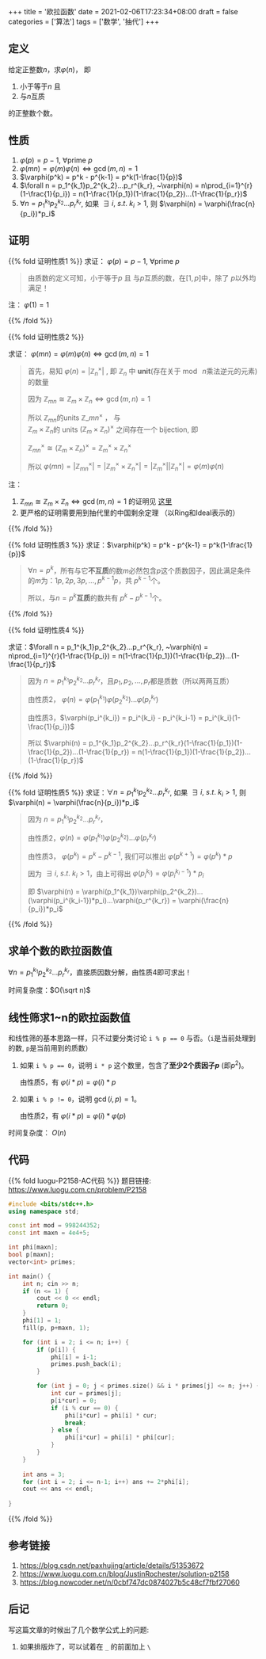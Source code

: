 +++
title = '欧拉函数'
date = 2021-02-06T17:23:34+08:00
draft = false
categories = ['算法']
tags = ['数学', '抽代']
+++

## 定义

给定正整数$n$，求$\varphi(n)$，
即 
1. 小于等于$n$  且
2. 与$n$互质

的正整数个数。

## 性质
1. $\varphi(p) = p-1, ~\forall \text{prime } p$
2. $\varphi(mn) = \varphi(m)\varphi(n) \iff \gcd(m,n) = 1$
3. $\varphi(p^k) = p^k - p^{k-1} = p^k(1-\frac{1}{p})$
4. $\forall n = p_1^{k_1}p_2^{k_2}...p_r^{k_r}, ~\varphi(n) = n\prod_{i=1}^{r}(1-\frac{1}{p_i}) = n(1-\frac{1}{p_1})(1-\frac{1}{p_2})...(1-\frac{1}{p_r})$
5. $\forall n = p_1^{k_1}p_2^{k_2}...p_r^{k_r}$, 如果 $~\exists ~i, ~s.t. ~k_i > 1$, 则 $\varphi(n) = \varphi(\frac{n}{p_i})*p_i$


## 证明

{{% fold 证明性质1 %}}
求证： $\varphi(p) = p-1, ~\forall \text{prime } p$
> 由质数的定义可知，小于等于$p$ 且 与$p$互质的数，在$[1,p]$中，除了 $p$以外均满足！
 
 注： $\varphi(1) = 1$

{{% /fold %}}

{{% fold 证明性质2 %}}

求证： $\varphi(mn) = \varphi(m)\varphi(n) \iff \gcd(m,n) = 1$

> 首先，易知 $\varphi(n) = |\mathbb{Z}_n^{\times}|$
> , 即 $\mathbb{Z}_n$ 中 **unit**(存在关于$\bmod~ n$乘法逆元的元素)的数量
> 
> 因为 $\mathbb{Z}_{mn} \cong \mathbb{Z}_m \times \mathbb{Z}_n  \iff \gcd(m,n) = 1$
> 
> 所以
> $\mathbb{Z}_{mn}$的units $\mathbb{Z}\_{mn}^{\times}$ ， 与  
> $\mathbb{Z}_m \times \mathbb{Z}_n$的 units 
> $(\mathbb{Z}_m \times \mathbb{Z}_n)^{\times}$ 之间存在一个 bijection, 即 
> 
> $\mathbb{Z}_{mn}^{\times} \cong (\mathbb{Z}_m \times \mathbb{Z}_n)^{\times} = \mathbb{Z}_m^{\times} \times \mathbb{Z}_n^{\times}$
> 
> 所以 $\varphi(mn) = |\mathbb{Z}_{mn}^{\times}| = |\mathbb{Z}_m^{\times} \times \mathbb{Z}_n^{\times}| = |\mathbb{Z}_m^{\times}||\mathbb{Z}_n^{\times}| = \varphi(m)\varphi(n)$

注： 
1. $\mathbb{Z}_{mn} \cong \mathbb{Z}_m \times \mathbb{Z}_n  \iff \gcd(m,n) = 1$ 的证明见 [这里](https://math.stackexchange.com/questions/795919/mathbb-z-mn-isomorphic-to-mathbb-z-m-times-mathbb-z-n-whenever-m-and)
2. 更严格的证明需要用到抽代里的中国剩余定理 （以Ring和Ideal表示的）

{{% /fold %}}

{{% fold 证明性质3 %}}
求证：$\varphi(p^k) = p^k - p^{k-1} = p^k(1-\frac{1}{p})$
> $\forall n = p^k$，所有与它**不互质**的数$m$必然包含$p$这个质数因子，因此满足条件的$m$为：$1p, 2p, 3p, ... , p^{k-1}p$，共 $p^{k-1}$个。
> 
> 所以，与$n = p^k$**互质**的数共有 $p^k-p^{k-1}$个。

{{% /fold %}}

{{% fold 证明性质4 %}}

求证：$\forall n = p_1^{k_1}p_2^{k_2}...p_r^{k_r}, ~\varphi(n) = n\prod_{i=1}^{r}(1-\frac{1}{p_i}) = n(1-\frac{1}{p_1})(1-\frac{1}{p_2})...(1-\frac{1}{p_r})$

> 因为 $n = p_1^{k_1}p_2^{k_2}...p_r^{k_r}$，且$p_1,p_2,...,p_r$都是质数（所以两两互质）
> 
> 
> 由性质2， $\varphi(n) = \varphi(p_1^{k_1})\varphi(p_2^{k_2})...\varphi(p_r^{k_r})$
> 
> 
> 由性质3，$\varphi(p_i^{k_i}) = p_i^{k_i} - p_i^{k_i-1} = p_i^{k_i}(1-\frac{1}{p_i})$
> 
> 
> 所以 $\varphi(n) = p_1^{k_1}p_2^{k_2}...p_r^{k_r}(1-\frac{1}{p_1})(1-\frac{1}{p_2})...(1-\frac{1}{p_r}) = n(1-\frac{1}{p_1})(1-\frac{1}{p_2})...(1-\frac{1}{p_r})$

{{% /fold %}}

{{% fold 证明性质5 %}}
求证：$\forall n = p_1^{k_1}p_2^{k_2}...p_r^{k_r}$, 如果 $~\exists ~i, ~s.t. ~k_i > 1$, 则 $\varphi(n) = \varphi(\frac{n}{p_i})*p_i$

> 因为 $n = p_1^{k_1}p_2^{k_2}...p_r^{k_r}$， 
> 
> 由性质2，$\varphi(n) = \varphi(p_1^{k_1})\varphi(p_2^{k_2})...\varphi(p_r^{k_r})$
> 
> 由性质3， $\varphi(p^k) = p^k - p^{k-1}$, 我们可以推出 $\varphi(p^{k+1}) = \varphi(p^{k}) * p$
> 
> 因为 $~\exists ~i, ~s.t. ~k_i > 1$，由上可得出 $\varphi(p_i^{k_i}) = \varphi(p_i^{k_i-1}) * p_i$
> 
> 即 $\varphi(n) = \varphi(p_1^{k_1})\varphi(p_2^{k_2})... (\varphi(p_i^{k_i-1})*p_i)...\varphi(p_r^{k_r}) = \varphi(\frac{n}{p_i})*p_i$

{{% /fold %}}


## 求单个数的欧拉函数值

$\forall n = p_1^{k_1}p_2^{k_2}...p_r^{k_r}$，直接质因数分解，由性质4即可求出！

时间复杂度：$O(\sqrt n)$

## 线性筛求1~n的欧拉函数值

和线性筛的基本思路一样，只不过要分类讨论 `i % p == 0` 与否。（`i`是当前处理到的数, `p`是当前用到的质数）

1. 如果 `i % p == 0`，说明 `i * p` 这个数里，包含了**至少2个质因子$p$** (即$p^2$)。
   
   由性质5，有 $\varphi(i * p) = \varphi(i) * p$
2. 如果 `i % p != 0`，说明 $\gcd(i,p) = 1$。
   
   由性质2，有 $\varphi(i * p) = \varphi(i) * \varphi(p)$


时间复杂度： $O(n)$

## 代码

{{% fold luogu-P2158-AC代码 %}}
题目链接: https://www.luogu.com.cn/problem/P2158
```cpp
#include <bits/stdc++.h>
using namespace std;

const int mod = 998244352;
const int maxn = 4e4+5;

int phi[maxn];
bool p[maxn];
vector<int> primes;

int main() {
    int n; cin >> n;
    if (n <= 1) {
        cout << 0 << endl;
        return 0;
    }
    phi[1] = 1;
    fill(p, p+maxn, 1);

    for (int i = 2; i <= n; i++) {
        if (p[i]) {
            phi[i] = i-1;
            primes.push_back(i);
        }

        for (int j = 0; j < primes.size() && i * primes[j] <= n; j++) {
            int cur = primes[j];
            p[i*cur] = 0;
            if (i % cur == 0) {
                phi[i*cur] = phi[i] * cur;
                break;
            } else {
                phi[i*cur] = phi[i] * phi[cur];
            }
        }
    }
    
    int ans = 3;
    for (int i = 2; i <= n-1; i++) ans += 2*phi[i];
    cout << ans << endl;
    
}
```
{{% /fold %}}


## 参考链接
1. https://blog.csdn.net/paxhujing/article/details/51353672
2. https://www.luogu.com.cn/blog/JustinRochester/solution-p2158
3. https://blog.nowcoder.net/n/0cbf747dc0874027b5c48cf7fbf27060

## 后记
写这篇文章的时候出了几个数学公式上的问题:
1. 如果排版炸了，可以试着在 `_` 的前面加上 `\`